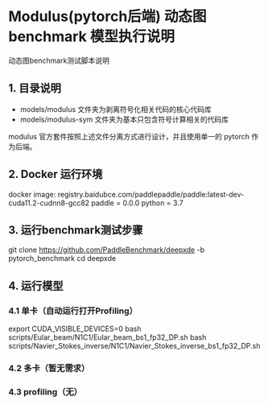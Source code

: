 # Modulus(pytorch后端) 动态图 benchmark 模型执行说明

动态图benchmark测试脚本说明

## 1. 目录说明

- models/modulus 文件夹为剥离符号化相关代码的核心代码库
- models/modulus-sym 文件夹为基本只包含符号计算相关的代码库

modulus 官方套件按照上述文件分离方式进行设计，并且使用单一的 pytorch 作为后端。

## 2. Docker 运行环境

docker image: registry.baidubce.com/paddlepaddle/paddle:latest-dev-cuda11.2-cudnn8-gcc82
paddle = 0.0.0
python = 3.7

## 3. 运行benchmark测试步骤

git clone <https://github.com/PaddleBenchmark/deepxde> -b pytorch_benchmark
cd deepxde

## 4. 运行模型

### 4.1 单卡（自动运行打开Profiling）

export CUDA_VISIBLE_DEVICES=0
bash scripts/Eular_beam/N1C1/Eular_beam_bs1_fp32_DP.sh
bash scripts/Navier_Stokes_inverse/N1C1/Navier_Stokes_inverse_bs1_fp32_DP.sh

### 4.2 多卡（暂无需求）

### 4.3 profiling（无）
